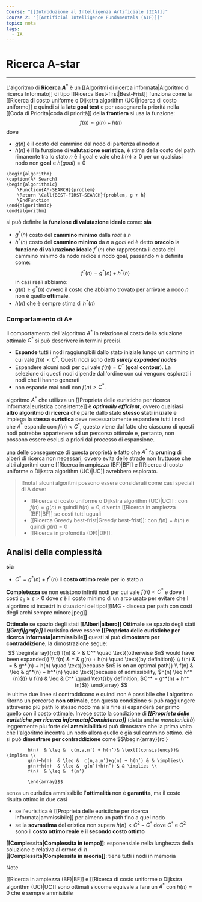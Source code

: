 ```yaml
---
Course: "[[Introduzione al Intelligenza Artificiale (IIA)]]"
Course 2: "[[Artificial Intelligence Fundamentals (AIF)]]"
topic: nota
tags:
  - IA
---
```


# Ricerca A-star 
---
L'algoritmo di **Ricerca $A^*$** è un [[Algoritmi di ricerca informata|Algoritmo di ricerca Informato]] di tipo [[Ricerca Best-first|Best-Frist]] funziona come la [[Ricerca di costo uniforme o Dijkstra algorithm (UC)|ricerca di costo uniforme]] e quindi si la **late goal test** e per assegnare la priorità nella [[Coda di Priorita|coda di priorità]] della **frontiera** si usa la funzione: $$f(n) = g(n)+h(n)$$dove
- $g(n)$ è il costo del cammino dal nodo di partenza al nodo $n$
- $h(n)$ è il la funzione di __valutazione euristica__, è stima della costo del path rimanente tra lo stato $n$ è il goal e vale che  $h(n) \geq 0$  per un qualsiasi nodo non **goal** e $h(goal) = 0$ 

```pseudo
\begin{algorithm}
\caption{A* Search}
\begin{algorithmic}
	\Function{A*-SEARCH}{problem}
	\Return \Call{BEST-FIRST-SEARCH}{problem, g + h}
	\EndFunction
\end{algorithmic}
\end{algorithm}
```

si può definire la **funzione di valutazione ideale** come:
**sia**
- $g^*(n)$ costo del __cammino minimo__ dalla $root$ a $n$
- $h^*(n)$ costo del __cammino minimo__ da $n$ a $goal$ ed è detto **oracolo**
la **funzione di valutazione ideale** $f^*(n)$ che rappresenta il costo del cammino minimo da nodo radice a nodo goal, passando $n$ è definita come:$$f^*(n)=g^*(n)+h^*(n)$$in casi reali abbiamo:
- $g(n) \geq g^*(n)$ ovvero il costo che abbiamo trovato per arrivare a nodo $n$ non è quello **ottimale**.
- $h(n)$ che è sempre stima di $h^*(n)$ 


### Comportamento di A*
Il comportamento dell'algoritmo $A^*$ in relazione al costo della soluzione ottimale $C^*$ si può descrivere in termini precisi. 
- **Espande** tutti i nodi raggiungibili dallo stato iniziale lungo un cammino in cui vale $f(n) < C^*$. Questi nodi sono detti ***surely expanded nodes*** 
- Espandere alcuni nodi per cui vale $f(n) = C^*$  (**goal contour**). La selezione di questi nodi dipende dall'ordine con cui vengono esplorati i nodi che li hanno generati
- non espande mai nodi con $f(n) > C^*$. 

algoritmo $A^*$ che utilizza un [[Proprieta delle euristiche per ricerca informata|euristica consistente]] è ***optimally efficient***, ovvero qualsiasi **altro algoritmo di ricerca** che parte dallo stato **stesso stati iniziale** e impiega **la stessa euristica** deve necessariamente espandere tutti i nodi che $A^*$ espande con $f(n) < C^*$, questo viene dal fatto che ciascuno di questi nodi potrebbe appartenere ad un percorso ottimale e, pertanto, non possono essere esclusi a priori dal processo di espansione.

una delle conseguenze di questa proprietà è fatto che $A^*$  fa **pruning** di alberi di ricerca non necessari, ovvero evita delle strade non fruttuose che altri algoritmi come [[Ricerca in ampiezza (BF)|BF]] e [[Ricerca di costo uniforme o Dijkstra algorithm (UC)|UC]] avrebbero esplorato.

> [!nota]
>   alcuni algoritmi possono essere considerati come casi speciali di A dove:
>  - [[Ricerca di costo uniforme o Dijkstra algorithm (UC)|UC]] : con $f(n)= g(n)$ e quindi  $h(n) = 0$, diventa [[Ricerca in ampiezza (BF)|BF]] se costi tutti uguali
>  - [[Ricerca Greedy best-frist|Greedy best-frist]]: con $f(n)= h(n)$ e quindi  $g(n) = 0$
>  - [[Ricerca in profondita (DF)|DF]]:





## Analisi della complessità
__sia__
- $C^*= g^*(n) + f^*(n)$ il **costo ottimo** reale per lo stato $n$ 


**Completezza** se non esistono infiniti nodi per cui vale $f(n) < C^*$  e dove i costi $c_{ij}\geq\epsilon >0$ dove $\epsilon$ è il  costo minimo di un arco usato per evitare che l algoritmo si incastri in situazioni del tipo![[IMG - discesa per path con costi degli archi sempre minore.jpeg]]


**Ottimale** se spazio degli stati __[[Alberi|albero]]__
**Ottimale** se spazio degli stati **_[[Grafi|grafo]]_** l euristica deve essere **[[Proprieta delle euristiche per ricerca informata|ammissibile]]** questi si può __dimostrare per contraddizione__, la dimostrazione segue: $$
\begin{array}{rcl}
f(n) & > & C^* \quad \text{(otherwise $n$ would have been expanded)} \\
f(n) & = & g(n) + h(n) \quad \text{(by definition)} \\
f(n) & = & g^*(n) + h(n) \quad \text{(because $n$ is on an optimal path)} \\
f(n) & \leq & g^*(n) + h^*(n) \quad \text{(because of admissibility, $h(n) \leq h^*(n)$)} \\
f(n) & \leq & C^* \quad \text{(by definition, $C^* = g^*(n) + h^*(n)$)}
\end{array}
$$ le ultime due linee si contraddicono e quindi non è possibile che l algoritmo ritorno un percorso **non ottimale**, con questa condizione si può raggiungere attraverso più path lo stesso nodo ma alla fine si espanderà per primo quello con il costo ottimale.
Invece sotto la condizione di **_[[Proprieta delle euristiche per ricerca informata|Consistenza]]_** (detta anche _monotonicità_) leggermente piu forte del __ammisibilità__ si può dimostrare che la prima volta che l'algoritmo incontra un nodo allora quello è già sul cammino ottimo. ciò si può __dimostrare per contraddizione__ come 
$$\begin{array}{rcl}
			
			h(n)  & \leq &  c(n,a,n’) + h(n’)& \text{(consistency)}& \implies \\
			g(n)+h(n)  & \leq &  c(n,a,n’)+g(n) + h(n’) & & \implies\\
			g(n)+h(n)  & \leq &  g(n’)+h(n’) & & \implies \\
			f(n)  & \leq &  f(n’)
			
			\end{array}$$


senza un euristica ammissibile l'__ottimalità__ non è __garantita__, ma il costo risulta ottimo  in due casi 
- se l'eurisitica è [[Proprieta delle euristiche per ricerca informata|ammissibile]] per almeno un path fino a quel nodo
- se la __sovrastima__ del eristica non supera $h(n) < C^2-C^*$  dove $C^*$ e $C^2$ sono il __costo ottimo reale__ e il __secondo costo ottimo__ 



**[[Complessita|Complessita in tempo]]**: esponensiale nella lunghezza della soluzione e relativa al errore di $h$  
**[[Complessita|Complessita in meoria]]**: tiene tutti i nodi in memoria


>[!note]
>[[Ricerca in ampiezza (BF)|BF]] e [[Ricerca di costo uniforme o Dijkstra algorithm (UC)|UC]] sono ottimali siccome equivale a fare un $A^*$ con $h(n)=0$ che è sempre ammisibile








